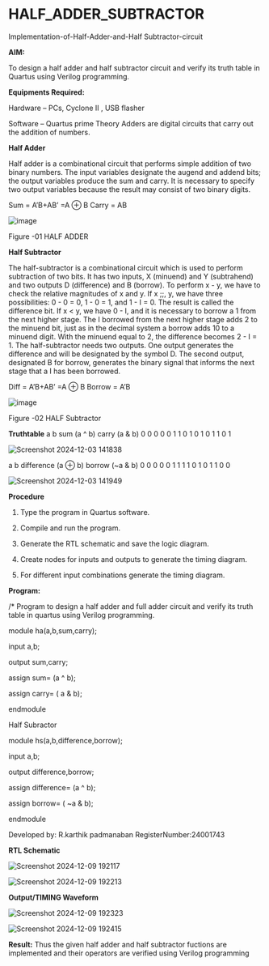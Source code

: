 # HALF_ADDER_SUBTRACTOR

Implementation-of-Half-Adder-and-Half Subtractor-circuit

**AIM:**

To design a half adder and half subtractor circuit and verify its truth table in Quartus using Verilog programming.

**Equipments Required:**

Hardware – PCs, Cyclone II , USB flasher 

Software – Quartus prime Theory Adders are digital circuits that carry out the addition of numbers.

**Half Adder**

Half adder is a combinational circuit that performs simple addition of two binary numbers. The input variables designate the augend and addend bits; the output variables produce the sum and carry. It is necessary to specify two output variables because the result may consist of two binary digits.

Sum = A’B+AB’ =A ⊕ B Carry = AB

![image](https://github.com/naavaneetha/HALF_ADDER_SUBTRACTOR/assets/154305477/bd4a0b2c-cdbc-4184-ab08-81578f121e1f)


Figure -01 HALF ADDER

**Half Subtractor**

The half-subtractor is a combinational circuit which is used to perform subtraction of two bits. It has two inputs, X (minuend) and Y (subtrahend) and two outputs D (difference) and B (borrow). To perform x - y, we have to check the relative magnitudes of x and y. If x ;;, y, we have three possibilities: 0 - 0 = 0, 1 - 0 = 1, and 1 - I = 0. The result is called the difference bit. If x < y, we have 0 - I, and it is necessary to borrow a 1 from the next higher stage. The I borrowed from the next higher stage adds 2 to the minuend bit, just as in the decimal system a borrow adds 10 to a minuend digit. With the minuend equal to 2, the difference becomes 2 - I = 1. The half-subtractor needs two outputs. One output generates the difference and will be designated by the symbol D. The second output, designated B for borrow, generates the binary signal that informs the next stage that a I has been borrowed. 

Diff = A’B+AB’ =A ⊕ B
Borrow = A’B

 ![image](https://github.com/naavaneetha/HALF_ADDER_SUBTRACTOR/assets/154305477/d76b099c-513f-4e7c-843a-e2fd028a531a)

Figure -02 HALF Subtractor

**Truthtable**
 a b sum (a ^ b) carry (a & b) 0 0 0 0 0 1 1 0 1 0 1 0 1 1 0 1

 ![Screenshot 2024-12-03 141838](https://github.com/user-attachments/assets/3793c770-6e20-4e48-bedc-14c5265f1446)

 a b difference (a ⊕ b) borrow (~a & b) 0 0 0 0 0 1 1 1 1 0 1 0 1 1 0 0 

 ![Screenshot 2024-12-03 141949](https://github.com/user-attachments/assets/a065f49d-6cba-44fa-97e5-fe718cb34d59)



**Procedure**

1.	Type the program in Quartus software.

2.	Compile and run the program.

3.	Generate the RTL schematic and save the logic diagram.

4.	Create nodes for inputs and outputs to generate the timing diagram.

5.	For different input combinations generate the timing diagram.


**Program:**

/* Program to design a half adder and full adder circuit and verify its truth table in quartus using Verilog programming.

 module ha(a,b,sum,carry);
 
 input a,b;
 
 output sum,carry;
 
 assign sum= (a ^ b);
 
 assign carry= ( a & b);
 
 endmodule
 
 Half Subractor
 
 module hs(a,b,difference,borrow);
 
 input a,b;
 
 output difference,borrow;
 
 assign difference= (a ^ b);
 
 assign borrow= ( ~a & b);
 
 endmodule

Developed by: R.karthik padmanaban
RegisterNumber:24001743

**RTL Schematic**

![Screenshot 2024-12-09 192117](https://github.com/user-attachments/assets/909424c3-d529-47d4-8ecc-27624949a2f3)

![Screenshot 2024-12-09 192213](https://github.com/user-attachments/assets/7771b045-5e33-4db7-921c-91321e713f7f)


**Output/TIMING Waveform**

![Screenshot 2024-12-09 192323](https://github.com/user-attachments/assets/8c84f611-6fb6-4b07-968e-40f7e09954a0)

![Screenshot 2024-12-09 192415](https://github.com/user-attachments/assets/b395f2da-1cc3-442e-9d4b-a240d32666ad)


**Result:**
 Thus the given half adder and half subtractor fuctions are implemented and their operators are verified using Verilog programming

